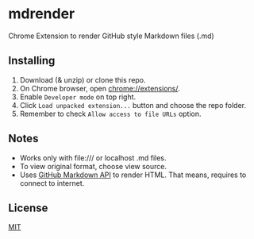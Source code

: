 mdrender
========

Chrome Extension to render GitHub style Markdown files (.md)


Installing
----------

1. Download (& unzip) or clone this repo.
2. On Chrome browser, open [chrome://extensions/](chrome://extensions/).
3. Enable `Developer mode` on top right.
4. Click `Load unpacked extension...` button and choose the repo folder.
5. Remember to check `Allow access to file URLs` option.

Notes
-----

- Works only with file:/// or localhost .md files.
- To view original format, choose view source.
- Uses [GitHub Markdown API](https://developer.github.com/v3/markdown/) to render HTML. That means, requires to connect to internet.

License
-----

[MIT](LICENSE)

